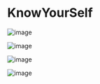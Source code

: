 # KnowYourSelf

![image](https://github.com/user-attachments/assets/e72419c8-339a-4871-97dd-7199cdcf6b32)

![image](https://github.com/user-attachments/assets/aa6dca6e-d657-4fa1-9b71-4f3315e81990)

![image](https://github.com/user-attachments/assets/f7ddf491-5a11-433d-8184-9c8fa7756598)

![image](https://github.com/user-attachments/assets/17ef9c78-6560-429e-a3f4-92a2f16a2408)
